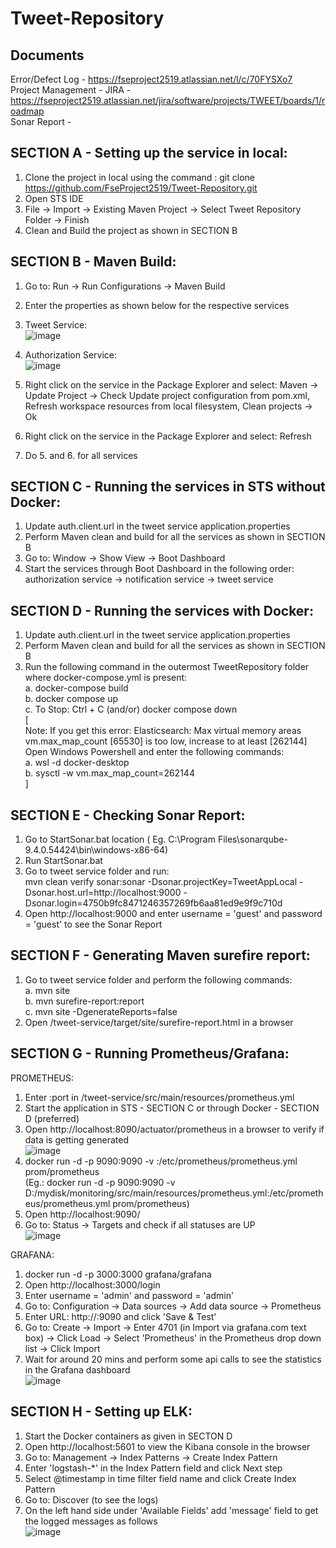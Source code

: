 # Tweet-Repository
## Documents  
Error/Defect Log - https://fseproject2519.atlassian.net/l/c/70FYSXo7  
Project Management - JIRA - https://fseproject2519.atlassian.net/jira/software/projects/TWEET/boards/1/roadmap  
Sonar Report - 
  
## SECTION A - Setting up the service in local:  
1. Clone the project in local using the command : git clone https://github.com/FseProject2519/Tweet-Repository.git   
2. Open STS IDE  
3. File -> Import -> Existing Maven Project -> Select Tweet Repository Folder -> Finish  
4. Clean and Build the project as shown in SECTION B  
  
## SECTION B - Maven Build:  
1. Go to: Run -> Run Configurations -> Maven Build  
2. Enter the properties as shown below for the respective services  
3. Tweet Service:  
![image](https://user-images.githubusercontent.com/104539687/173216312-4901d028-74af-4ac3-a1a0-388b5776b6e1.png)  
  
4. Authorization Service:  
![image](https://user-images.githubusercontent.com/104539687/173216470-4b7f6667-7599-4345-af8e-95bf324db120.png)  
  
5. Right click on the service in the Package Explorer and select: Maven -> Update Project -> Check Update project configuration from pom.xml, Refresh workspace   resources from  local filesystem, Clean projects -> Ok  
6. Right click on the service in the Package Explorer and select: Refresh  
7. Do 5. and 6. for all services  
  
## SECTION C - Running the services in STS without Docker:  
1. Update auth.client.url in the tweet service application.properties  
2. Perform Maven clean and build for all the services as shown in SECTION B  
3. Go to: Window -> Show View -> Boot Dashboard  
4. Start the services through Boot Dashboard in the following order:  
    authorization service -> notification service -> tweet service  
  
## SECTION D - Running the services with Docker:  
1. Update auth.client.url in the tweet service application.properties  
2. Perform Maven clean and build for all the services as shown in SECTION B   
3. Run the following command in the outermost TweetRepository folder where docker-compose.yml is present:  
      a. docker-compose build  
      b. docker compose up  
      c. To Stop: Ctrl + C (and/or) docker compose down  
 [  
 Note: If you get this error: Elasticsearch: Max virtual memory areas vm.max_map_count [65530] is too low, increase to at least [262144]  
 Open Windows Powershell and enter the following commands:  
 a. wsl -d docker-desktop  
 b. sysctl -w vm.max_map_count=262144  
 ]  
  
## SECTION E - Checking Sonar Report:  
1. Go to StartSonar.bat location ( Eg. C:\Program Files\sonarqube-9.4.0.54424\bin\windows-x86-64)  
2. Run StartSonar.bat  
3. Go to tweet service folder and run:  
   mvn clean verify sonar:sonar -Dsonar.projectKey=TweetAppLocal -Dsonar.host.url=http://localhost:9000 -Dsonar.login=4750b9fc8471246357269fb6aa81ed9e9f9c710d  
4. Open http://localhost:9000 and enter username = 'guest' and password = 'guest' to see the Sonar Report  
    
## SECTION F - Generating Maven surefire report:  
1. Go to tweet service folder and perform the following commands:  
    a. mvn site  
    b. mvn surefire-report:report  
    c. mvn site -DgenerateReports=false  
2. Open /tweet-service/target/site/surefire-report.html in a browser  
  
## SECTION G - Running Prometheus/Grafana:  
PROMETHEUS:  
1. Enter <Your IP address>:port in /tweet-service/src/main/resources/prometheus.yml  
2. Start the application in STS - SECTION C or through Docker - SECTION D (preferred)  
3. Open http://localhost:8090/actuator/prometheus in a browser to verify if data is getting generated  
  ![image](https://user-images.githubusercontent.com/104539687/173221594-ab002ef9-c9e0-40a3-9be4-1b1dc756da79.png)  
4. docker run -d -p 9090:9090 -v <complete path to the prometheus.yml file>:/etc/prometheus/prometheus.yml prom/prometheus  
  (Eg.: docker run -d -p 9090:9090 -v D:/mydisk/monitoring/src/main/resources/prometheus.yml:/etc/prometheus/prometheus.yml prom/prometheus)  
5. Open http://localhost:9090/  
6. Go to: Status -> Targets and check if all statuses are UP  
![image](https://user-images.githubusercontent.com/104539687/173221655-d10a8c40-fca4-4fee-9eac-61417593688a.png)  

GRAFANA:  
1. docker run -d -p 3000:3000 grafana/grafana  
2. Open http://localhost:3000/login  
3. Enter username = 'admin' and password = 'admin'  
4. Go to: Configuration -> Data sources -> Add data source -> Prometheus  
5. Enter URL: http://<Your IP address>:9090 and click 'Save & Test'    
6. Go to: Create -> Import -> Enter 4701 (in Import via grafana.com text box) -> Click Load -> Select 'Prometheus' in the Prometheus drop down list -> Click Import  
7. Wait for around 20 mins and perform some api calls to see the statistics in the Grafana dashboard  
![image](https://user-images.githubusercontent.com/104539687/173221548-0d68c973-bf5e-43d1-912f-9617303149ac.png)  
  
## SECTION H - Setting up ELK:  
1. Start the Docker containers as given in SECTON D
2. Open http://localhost:5601 to view the Kibana console in the browser  
3. Go to: Management -> Index Patterns -> Create Index Pattern  
4. Enter 'logstash-*' in the Index Pattern field and click Next step  
5. Select @timestamp in time filter field name and click Create Index Pattern  
6. Go to: Discover (to see the logs)  
7. On the left hand side under 'Available Fields' add 'message' field to get the logged messages as follows  
  ![image](https://user-images.githubusercontent.com/104539687/173272560-cf882511-3021-4ceb-b829-e959e19b03dc.png)  
